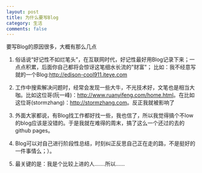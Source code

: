 ```yaml
---
layout: post
title: 为什么要写Blog
category: 生活
comments: false
---
```



要写Blog的原因很多，大概有那么几点

1. 俗话说“好记性不如烂笔头”，在互联网时代，好记性最好用Blog记录下来；一点点积累，后面你自己都将会惊讶这笔细水长流的"财富"；
   比如：我不经意写就的一个Blog:<http://edison-cool911.iteye.com>

2. 工作中搜索解决问题时，经常会发现一些大牛，不光技术好，文笔也是相当大咖。比如这位哥(阮一峰)：<http://www.ruanyifeng.com/home.html>。在比如这位哥(stormzhang)：<http://stormzhang.com>。反正我就被影响了

3. 外面大家都说，有Blog找工作都好找一些，我也信了，所以我觉得搞个不low的blog应该是没错的。于是我就在难得的周末，搞了这么一个还过的去的github pages。

4. Blog可以对自己进行阶段性总结，时刻纠正反思自己正在走的路，不是挺好的一件事情么；）。
5. 最关键的是：我是个比较上进的人.......所以......
   
   
 

